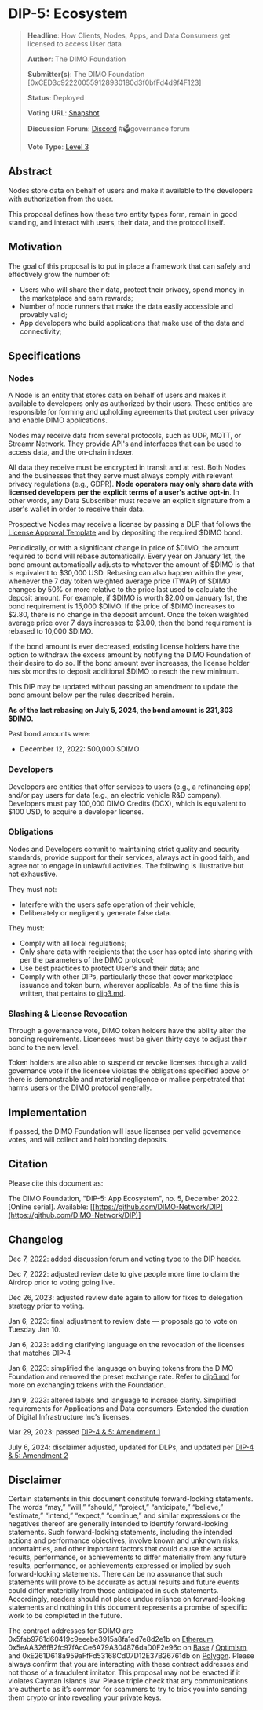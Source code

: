 # DIP-5: Ecosystem

> **Headline**: How Clients, Nodes, Apps, and Data Consumers get licensed to access User data
>
> **Author**: The DIMO Foundation
>
> **Submitter(s)**: The DIMO Foundation \[0xCED3c922200559128930180d3f0bfFd4d9f4F123]
>
> **Status**: Deployed
>
> **Voting URL**: [Snapshot](https://snapshot.org/#/dimo.eth/proposal/0x74f67d2da46e74e190063932f7b6a27fdafc7fa368ee5a275335db3a9e666499)
>
> **Discussion Forum**: [Discord](https://chat.dimo.zone) #🗳️governance forum
>
> **Vote Type**: [Level 3](dip1.md#voting-protocol)

## Abstract

Nodes store data on behalf of users and make it available to the developers with authorization from the user.

This proposal defines how these two entity types form, remain in good standing, and interact with users, their data, and the protocol itself.

## **Motivation**

The goal of this proposal is to put in place a framework that can safely and effectively grow the number of:&#x20;

* Users who will share their data, protect their privacy, spend money in the marketplace and earn rewards;&#x20;
* Number of node runners that make the data easily accessible and provably valid;
* App developers who build applications that make use of the data and connectivity;

## Specifications&#x20;

### Nodes&#x20;

A Node is an entity that stores data on behalf of users and makes it available to developers only as authorized by their users. These entities are responsible for forming and upholding agreements that protect user privacy and enable DIMO applications.&#x20;

Nodes may receive data from several protocols, such as UDP, MQTT, or Streamr Network. They provide API's and interfaces that can be used to access data, and the on-chain indexer.

All data they receive must be encrypted in transit and at rest. Both Nodes and the businesses that they serve must always comply with relevant privacy regulations (e.g., GDPR). **Node operators may only share data with licensed developers per the explicit terms of a user's active opt-in**. In other words, any Data Subscriber must receive an explicit signature from a user's wallet in order to receive their data.

Prospective Nodes may receive a license by passing a DLP that follows the [License Approval Template](../templates/license-approval-template.md) and by depositing the required $DIMO bond.

Periodically, or with a significant change in price of $DIMO, the amount required to bond will rebase automatically. Every year on January 1st, the bond amount automatically adjusts to whatever the amount of $DIMO is that is equivalent to $30,000 USD. Rebasing can also happen within the year, whenever the 7 day token weighted average price (TWAP) of $DIMO changes by 50% or more relative to the price last used to calculate the deposit amount. For example, if $DIMO is worth $2.00 on January 1st, the bond requirement is 15,000 $DIMO. If the price of $DIMO increases to $2.80, there is no change in the deposit amount. Once the token weighted average price over 7 days increases to $3.00, then the bond requirement is rebased to 10,000 $DIMO.

If the bond amount is ever decreased, existing license holders have the option to withdraw the excess amount by notifying the DIMO Foundation of their desire to do so. If the bond amount ever increases, the license holder has six months to deposit additional $DIMO to reach the new minimum.

This DIP may be updated without passing an amendment to update the bond amount below per the rules described herein.

**As of the last rebasing on July 5, 2024, the bond amount is 231,303 $DIMO.**

Past bond amounts were:

* December 12, 2022: 500,000 $DIMO

### Developers&#x20;

Developers are entities that offer services to users (e.g., a refinancing app) and/or pay users for data (e.g., an electric vehicle R\&D company). Developers must pay 100,000 DIMO Credits (DCX), which is equivalent to $100 USD, to acquire a developer license.

### Obligations

Nodes and Developers commit to maintaining strict quality and security standards, provide support for their services, always act in good faith, and agree not to engage in unlawful activities. The following is illustrative but not exhaustive.

They must not:&#x20;

* Interfere with the users safe operation of their vehicle;&#x20;
* Deliberately or negligently generate false data.&#x20;

They must:&#x20;

* Comply with all local regulations;&#x20;
* Only share data with recipients that the user has opted into sharing with per the parameters of the DIMO protocol;
* Use best practices to protect User's and their data; and
* Comply with other DIPs, particularly those that cover marketplace issuance and token burn, wherever applicable. As of the time this is written, that pertains to [dip3.md](dip3.md "mention").

### Slashing & License Revocation&#x20;

Through a governance vote, DIMO token holders have the ability alter the bonding requirements. Licensees must be given thirty days to adjust their bond to the new level.

Token holders are also able to suspend or revoke licenses through a valid governance vote if the licensee violates the obligations specified above or there is demonstrable and material negligence or malice perpetrated that harms users or the DIMO protocol generally.

## Implementation

If passed, the DIMO Foundation will issue licenses per valid governance votes, and will collect and hold bonding deposits.

## Citation

Please cite this document as:

The DIMO Foundation, "DIP-5: App Ecosystem", no. 5, December 2022. \[Online serial]. Available: \[[https://github.com/DIMO-Network/DIP](https://github.com/DIMO-Network/DIP)]

## Changelog

Dec 7, 2022: added discussion forum and voting type to the DIP header.

Dec 7, 2022: adjusted review date to give people more time to claim the Airdrop prior to voting going live.

Dec 26, 2023: adjusted review date again to allow for fixes to delegation strategy prior to voting.

Jan 6, 2023: final adjustment to review date — proposals go to vote on Tuesday Jan 10.

Jan 6, 2023: adding clarifying language on the revocation of the licenses that matches DIP-4

Jan 6, 2023: simplified the language on buying tokens from the DIMO Foundation and removed the preset exchange rate. Refer to [dip6.md](dip6.md "mention") for more on exchanging tokens with the Foundation.

Jan 9, 2023: altered labels and language to increase clarity. Simplified requirements for Applications and Data consumers. Extended the duration of Digital Infrastructure Inc's licenses.

Mar 29, 2023: passed [DIP-4 & 5: Amendment 1](../amendments/dip4-and-5a1.md)

July 6, 2024: disclaimer adjusted, updated for DLPs, and updated per [DIP-4 & 5: Amendment 2](../amendments/dip4-5a2.md)

## Disclaimer

Certain statements in this document constitute forward-looking statements. The words “may,” “will,” “should,” “project,” “anticipate,” “believe,” “estimate,” “intend,” “expect,” “continue,” and similar expressions or the negatives thereof are generally intended to identify forward-looking statements. Such forward-looking statements, including the intended actions and performance objectives, involve known and unknown risks, uncertainties, and other important factors that could cause the actual results, performance, or achievements to differ materially from any future results, performance, or achievements expressed or implied by such forward-looking statements. There can be no assurance that such statements will prove to be accurate as actual results and future events could differ materially from those anticipated in such statements. Accordingly, readers should not place undue reliance on forward-looking statements and nothing in this document represents a promise of specific work to be completed in the future.&#x20;

The contract addresses for $DIMO are 0x5fab9761d60419c9eeebe3915a8fa1ed7e8d2e1b on [Ethereum](https://etherscan.io/token/0x5fab9761d60419c9eeebe3915a8fa1ed7e8d2e1b), 0x5eAA326fB2fc97fAcCe6A79A304876daD0F2e96c on [Base](https://basescan.org/address/0x5eAA326fB2fc97fAcCe6A79A304876daD0F2e96c) / [Optimism](https://optimistic.etherscan.io/address/0x5eAA326fB2fc97fAcCe6A79A304876daD0F2e96c), and 0xE261D618a959aFfFd53168Cd07D12E37B26761db on [Polygon](https://polygonscan.com/token/0xE261D618a959aFfFd53168Cd07D12E37B26761db). Please always confirm that you are interacting with these contract addresses and not those of a fraudulent imitator. This proposal may not be enacted if it violates Cayman Islands law. Please triple check that any communications are authentic as it’s common for scammers to try to trick you into sending them crypto or into revealing your private keys.
